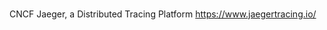 # [](https://github.com/jaegertracing/jaeger)

CNCF Jaeger, a Distributed Tracing Platform https://www.jaegertracing.io/
